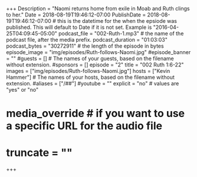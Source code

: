 +++
Description = "Naomi returns home from exile in Moab and Ruth clings to her."
Date = 2018-08-19T19:46:12-07:00
PublishDate = 2018-08-19T19:46:12-07:00 # this is the datetime for the when the epsiode was published. This will default to Date if it is not set. Example is "2016-04-25T04:09:45-05:00"
podcast_file = "002-Ruth-1.mp3" # the name of the podcast file, after the media prefix.
podcast_duration = "01:03:03"
podcast_bytes = "30272911" # the length of the episode in bytes
episode_image = "img/episodes/Ruth-follows-Naomi.jpg"
#episode_banner = ""
#guests = [] # The names of your guests, based on the filename without extension.
#sponsors = []
episode = "2"
title = "002 Ruth 1:6-22"
images = ["img/episodes/Ruth-follows-Naomi.jpg"]
hosts = ["Kevin Hammer"] # The names of your hosts, based on the filename without extension.
#aliases = ["/##"]
#youtube = ""
explicit = "no" # values are "yes" or "no"
# media_override # if you want to use a specific URL for the audio file
# truncate = ""
+++
